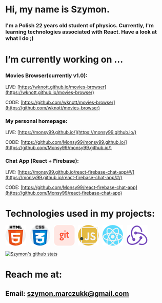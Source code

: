 # Hi, my name is Szymon.

### I'm a Polish 22 years old student of physics. Currently, I'm learning technologies associated with React. Have a look at what I do ;)

# I’m currently working on ...

### Movies Browser(currently v1.0):

LIVE: [https://wknott.github.io/movies-browser](https://wknott.github.io/movies-browser)

CODE: [https://github.com/wknott/movies-browser](https://github.com/wknott/movies-browser)

### My personal homepage:

LIVE: [https://monsy99.github.io/](https://monsy99.github.io/)

CODE: [https://github.com/Monsy99/monsy99.github.io/](https://github.com/Monsy99/monsy99.github.io/)

### Chat App (React + Firebase):

LIVE: [https://monsy99.github.io/react-firebase-chat-app/#/](https://monsy99.github.io/react-firebase-chat-app/#/)

CODE: [https://github.com/Monsy99/react-firebase-chat-app](https://github.com/Monsy99/react-firebase-chat-app)


# Technologies used in my projects:

[![](./img/html.png)](#)&nbsp;&nbsp;
[![](./img/css.png)](#)&nbsp;&nbsp;
[![git](./img/git.png)](#)&nbsp;&nbsp;
[![JavaScript](./img/javascript.png)](#)&nbsp;&nbsp;
[![React](./img/react.png)](#)&nbsp;&nbsp;
[![Redux](./img/redux.png)](#)&nbsp;&nbsp;

[![Szymon's github stats](https://github-readme-stats.vercel.app/api?username=Monsy99&count_private=true)](https://github.com/anuraghazra/github-readme-stats)

# Reach me at:
## Email: szymon.marczukk@gmail.com
